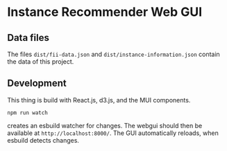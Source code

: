 # Instance Recommender Web GUI

## Data files

The files `dist/fii-data.json` and `dist/instance-information.json` contain the data of this project.

## Development

This thing is build with React.js, d3.js, and the MUI components.

```
npm run watch
```

creates an esbuild watcher for changes. The webgui should then be available at `http://localhost:8000/`. The GUI automatically reloads, when esbuild detects changes.
